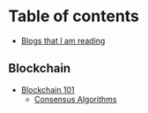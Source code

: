# Table of contents

* [Blogs that I am reading](README.md)

## Blockchain

* [Blockchain 101](blockchain/blockchain-101.md)
  * [Consensus Algorithms](blockchain/blockchain-101/consensus-algorithms.md)
